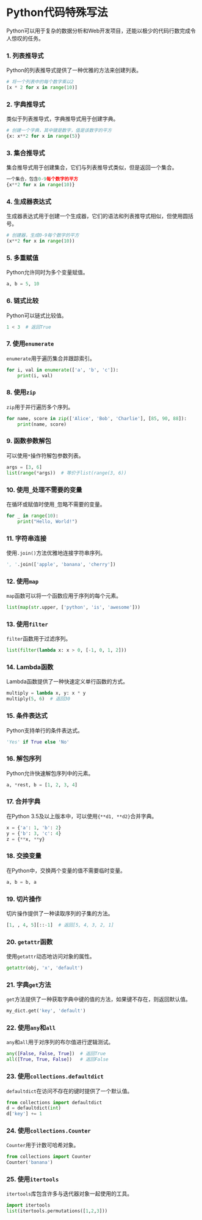 # Python代码特殊写法

Python可以用于复杂的数据分析和Web开发项目，还能以极少的代码行数完成令人惊叹的任务。 

### 1. 列表推导式

Python的列表推导式提供了一种优雅的方法来创建列表。

```python
# 将一个列表中的每个数字乘以2
[x * 2 for x in range(10)]
```

### 2. 字典推导式

类似于列表推导式，字典推导式用于创建字典。

```python
# 创建一个字典，其中键是数字，值是该数字的平方
{x: x**2 for x in range(5)}
```

### 3. 集合推导式

集合推导式用于创建集合，它们与列表推导式类似，但是返回一个集合。

```python
一个集合，包含0-9每个数字的平方
{x**2 for x in range(10)}
```

### 4. 生成器表达式

生成器表达式用于创建一个生成器，它们的语法和列表推导式相似，但使用圆括号。

```python
# 创建器，生成0-9每个数字的平方
(x**2 for x in range(10))
```

### 5. 多重赋值

Python允许同时为多个变量赋值。

```python
a, b = 5, 10
```

### 6. 链式比较

Python可以链式比较值。

```python
1 < 3  # 返回True
```

### 7. 使用`enumerate`

`enumerate`用于遍历集合并跟踪索引。

```python
for i, val in enumerate(['a', 'b', 'c']):
    print(i, val)
```

### 8. 使用`zip`

`zip`用于并行遍历多个序列。

```python
for name, score in zip(['Alice', 'Bob', 'Charlie'], [85, 90, 88]):
    print(name, score)
```

### 9. 函数参数解包

可以使用`*`操作符解包参数列表。

```python
args = [3, 6]
list(range(*args))  # 等价于list(range(3, 6))
```

### 10. 使用`_`处理不需要的变量

在循环或赋值时使用`_`忽略不需要的变量。

```python
for _ in range(10):
    print("Hello, World!")
```

### 11. 字符串连接

使用`.join()`方法优雅地连接字符串序列。

```python
', '.join(['apple', 'banana', 'cherry'])
```

### 12. 使用`map`

`map`函数可以将一个函数应用于序列的每个元素。

```python
list(map(str.upper, ['python', 'is', 'awesome']))
```

### 13. 使用`filter`

`filter`函数用于过滤序列。

```python
list(filter(lambda x: x > 0, [-1, 0, 1, 2]))
```

### 14. Lambda函数

Lambda函数提供了一种快速定义单行函数的方式。

```python
multiply = lambda x, y: x * y
multiply(5, 6)  # 返回30
```

### 15. 条件表达式

Python支持单行的条件表达式。

```python
'Yes' if True else 'No'
```

### 16. 解包序列

Python允许快速解包序列中的元素。

```python
a, *rest, b = [1, 2, 3, 4]
```

### 17. 合并字典

在Python 3.5及以上版本中，可以使用`{**d1, **d2}`合并字典。

```python
x = {'a': 1, 'b': 2}
y = {'b': 3, 'c': 4}
z = {**x, **y}
```

### 18. 交换变量

在Python中，交换两个变量的值不需要临时变量。

```python
a, b = b, a
```

### 19. 切片操作

切片操作提供了一种读取序列的子集的方法。

```python
[1, , 4, 5][::-1]  # 返回[5, 4, 3, 2, 1]
```

### 20. `getattr`函数

使用`getattr`动态地访问对象的属性。

```python
getattr(obj, 'x', 'default')
```

### 21. 字典`get`方法

`get`方法提供了一种获取字典中键的值的方法，如果键不存在，则返回默认值。

```python
my_dict.get('key', 'default')
```

### 22. 使用`any`和`all`

`any`和`all`用于对序列的布尔值进行逻辑测试。

```python
any([False, False, True])  # 返回True
all([True, True, False])   # 返回False
```

### 23. 使用`collections.defaultdict`

`defaultdict`在访问不存在的键时提供了一个默认值。

```python
from collections import defaultdict
d = defaultdict(int)
d['key'] += 1
```

### 24. 使用`collections.Counter`

`Counter`用于计数可哈希对象。

```python
from collections import Counter
Counter('banana')
```

### 25. 使用`itertools`

`itertools`库包含许多与迭代器对象一起使用的工具。

```python
import itertools
list(itertools.permutations([1,2,3]))
```
